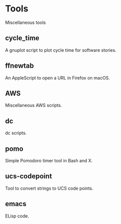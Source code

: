 # Tools
Miscellaneous tools

## cycle_time

A gnuplot script to plot cycle time for software stories.

## ffnewtab

An AppleScript to open a URL in Firefox on macOS.

## AWS

Miscellaneous AWS scripts.

## dc

dc scripts.

## pomo

Simple Pomodoro timer tool in Bash and X.

## ucs-codepoint

Tool to convert strings to UCS code points.

## emacs

ELisp code.

